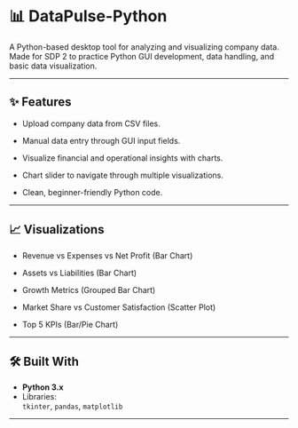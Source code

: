 # 📊 DataPulse-Python

A Python-based desktop tool for analyzing and visualizing company data.
Made for SDP 2 to practice Python GUI development, data handling, and basic data visualization.

---

## ✨ Features

- Upload company data from CSV files.
 
- Manual data entry through GUI input fields.

- Visualize financial and operational insights with charts.

- Chart slider to navigate through multiple visualizations.

- Clean, beginner-friendly Python code. 

---

## 📈 Visualizations

- Revenue vs Expenses vs Net Profit (Bar Chart)

- Assets vs Liabilities (Bar Chart)

- Growth Metrics (Grouped Bar Chart)

- Market Share vs Customer Satisfaction (Scatter Plot)

- Top 5 KPIs (Bar/Pie Chart)

---

## 🛠️ Built With

- **Python 3.x**  
- Libraries:  
  `tkinter`, `pandas`, `matplotlib`

---
